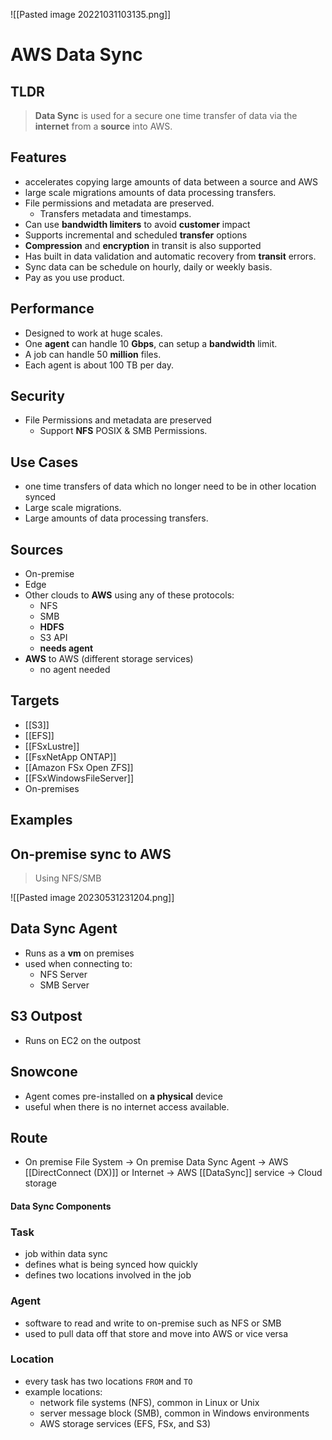![[Pasted image 20221031103135.png]]
# AWS Data Sync

## TLDR
>**Data Sync** is used for a secure one time transfer of data via the **internet** from a **source** into AWS.

## Features
- accelerates copying large amounts of data between a source and AWS
- large scale migrations amounts of data processing transfers.
- File permissions and metadata are preserved.
	- Transfers metadata and timestamps.
- Can use **bandwidth limiters** to avoid **customer** impact
- Supports incremental and scheduled **transfer** options
- **Compression** and **encryption** in transit is also supported
- Has built in data validation and automatic recovery from **transit** errors.
- Sync data can be schedule on hourly, daily or weekly basis.
- Pay as you use product.


## Performance
- Designed to work at huge scales. 
- One **agent** can handle 10 **Gbps**, can setup a **bandwidth** limit. 
- A job can handle 50 **million** files.
- Each agent is about 100 TB per day.

## Security
- File Permissions and metadata are preserved
	- Support **NFS** POSIX & SMB Permissions.

## Use Cases
- one time transfers of data which no longer need to be in other location synced
- Large scale migrations.
- Large amounts of data processing transfers.

## Sources
- On-premise
- Edge
- Other clouds to **AWS** using any of these protocols:
	- NFS
	- SMB
	- **HDFS**
	- S3 API
	- **needs agent**
- **AWS** to AWS (different storage services)
	- no agent needed

## Targets
- [[S3]]
- [[EFS]]
- [[FSxLustre]]
- [[FsxNetApp ONTAP]]
- [[Amazon FSx Open ZFS]]
- [[FSxWindowsFileServer]]
- On-premises


## Examples

## On-premise sync to AWS 
> Using NFS/SMB

![[Pasted image 20230531231204.png]]




## Data Sync Agent
- Runs as a **vm** on premises
- used when connecting to:
	- NFS Server
	- SMB Server

## S3 Outpost
- Runs on EC2 on the outpost

## Snowcone
- Agent comes pre-installed on **a physical** device
- useful when there is no internet access available.


## Route
- On premise File System → On premise Data Sync Agent → AWS [[DirectConnect (DX)]] or Internet → AWS [[DataSync]] service → Cloud storage 


#### Data Sync Components

### Task
- job within data sync
- defines what is being synced how quickly
- defines two locations involved in the job
### Agent
- software to read and write to on-premise such as NFS or SMB
- used to pull data off that store and move into AWS or vice versa
### Location
- every task has two locations `FROM` and `TO`
- example locations:
	- network file systems (NFS), common in Linux or Unix
	- server message block (SMB), common in Windows environments
	- AWS storage services (EFS, FSx, and S3)